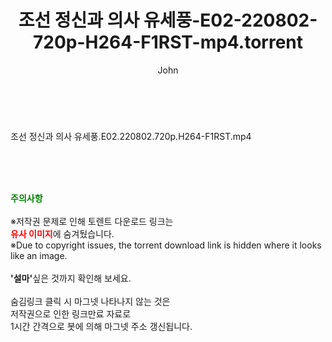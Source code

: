 ﻿---
layout: post
title:  "조선 정신과 의사 유세풍-E02-220802-720p-H264-F1RST-mp4.torrent"
author: John
categories: [ 드라마 ]
tags: [  ]
image:  
description: "조선 정신과 의사 유세풍-E02-220802-720p-H264-F1RST-mp4 torrent 정보 공유"
toc: true
toc_sticky: true
---

<br>
<div class="view-img">
<a class="view_image" href="https://torrentmobile60.com/bbs/view_image.php?fn=%2Fdata%2Ffile%2Fdrama%2F1040166549_MC8dIqvi_7bed8c88e600ddb70765043bc03c108d859563b5.jpg" target="_blank"><img alt="" class="img-tag" content="https://torrentmobile60.com/data/file/drama/1040166549_MC8dIqvi_7bed8c88e600ddb70765043bc03c108d859563b5.jpg" itemprop="image" src="https://torrentmobile60.com/data/file/drama/thumb-1040166549_MC8dIqvi_7bed8c88e600ddb70765043bc03c108d859563b5_835x2213.jpg"/></a></div><div class="view-content" itemprop="description">
<p>조선 정신과 의사 유세풍.E02.220802.720p.H264-F1RST.mp4<br/></p> </div>
    
<br><br><br>
<p data-ke-size="size16"><b><span style="color: green;">주의사항</span></b><br /><br />※저작권 문제로 인해 토렌트 다운로드 링크는<br /><b><span style="color: red;">유사 이미지</span></b>에 숨겨뒀습니다.<br />※Due to copyright issues, the torrent download link is hidden where it looks like an image.<br /><br /><b>'설마'</b>싶은 것까지 확인해 보세요.<br /><br />숨김링크 클릭 시 마그넷 나타나지 않는 것은<br />저작권으로 인한 링크만료 자료로<br />1시간 간격으로 봇에 의해 마그넷 주소 갱신됩니다.</p>
